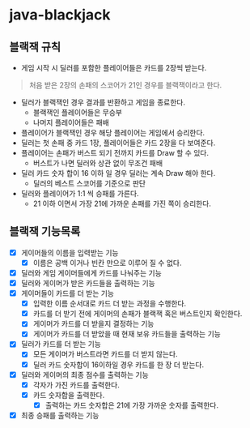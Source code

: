 # java-blackjack

## 블랙잭 규칙

- 게임 시작 시 딜러를 포함한 플레이어들은 카드를 2장씩 받는다.

> 처음 받은 2장의 손패의 스코어가 21인 경우를 블랙잭이라고 한다.

- 딜러가 블랙잭인 경우 결과를 반환하고 게임을 종료한다. 
    - 블랙잭인 플레이어들은 무승부 
    - 나머지 플레이어들은 패배
- 플레이어가 블랙잭인 경우 해당 플레이어는 게임에서 승리한다.
- 딜러는 첫 손패 중 카드 1장, 플레이어들은 카드 2장을 다 보여준다.
- 플레이어는 손패가 버스트 되기 전까지 카드를 Draw 할 수 있다.
    - 버스트가 나면 딜러와 상관 없이 무조건 패배
- 딜러 카드 숫자 합이 16 이하 일 경우 딜러는 계속 Draw 해야 한다.
    - 딜러의 베스트 스코어를 기준으로 판단
- 딜러와 플레이어가 1:1 씩 승패를 가른다.
    - 21 이하 이면서 가장 21에 가까운 손패를 가진 쪽이 승리한다.

## 블랙잭 기능목록

- [x] 게이머들의 이름을 입력받는 기능
    - [x] 이름은 공백 이거나 빈칸 만으로 이루어 질 수 없다.
- [x] 딜러와 게임 게이머들에게 카드를 나눠주는 기능
- [x] 딜러와 게이머가 받은 카드들을 출력하는 기능
- [x] 게이머들이 카드를 더 받는 기능
    - [x] 입력한 이름 순서대로 카드 더 받는 과정을 수행한다.
    - [x] 카드를 더 받기 전에 게이머의 손패가 블랙잭 혹은 버스트인지 확인한다.
    - [x] 게이머가 카드를 더 받을지 결정하는 기능
    - [x] 게이머가 카드를 더 받았을 때 현재 보유 카드들을 출력하는 기능
- [x] 딜러가 카드를 더 받는 기능
    - [x] 모든 게이머가 버스트라면 카드를 더 받지 않는다.
    - [x] 딜러 카드 숫자합이 16이하일 경우 카드를 한 장 더 받는다.
- [x] 딜러와 게이머의 최종 점수를 출력하는 기능
    - [x] 각자가 가진 카드를 출력한다.
    - [x] 카드 숫자합을 출력한다.
        - [x] 출력하는 카드 숫자합은 21에 가장 가까운 숫자를 출력한다.
- [x] 최종 승패를 출력하는 기능
